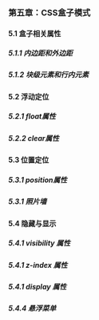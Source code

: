 ### 第五章：CSS盒子模式
#### 5.1 盒子相关属性
##### 5.1.1 内边距和外边距
##### 5.1.2 块级元素和行内元素

#### 5.2 浮动定位
##### 5.2.1 float属性
##### 5.2.2 clear属性

#### 5.3 位置定位
##### 5.3.1 position属性 
##### 5.3.1 照片墙

#### 5.4 隐藏与显示
##### 5.4.1 visibility 属性
##### 5.4.1 z-index 属性
##### 5.4.1 display 属性
##### 5.4.4 悬浮菜单